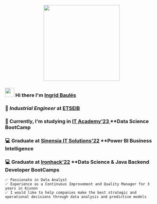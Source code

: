
<div id="header" align="center">
  <img src="https://media.giphy.com/media/qT3NpahR7tGnOqqjng/giphy.gif" width="250"/>
</div>

 ### <img src="https://raw.githubusercontent.com/MartinHeinz/MartinHeinz/master/wave.gif" width="30px"> Hi there I'm <a href="https://www.linkedin.com/in/ingridbaules/">Ingrid Baulés</a>
 
 ### 🚀 _Industrial Engineer_ at <a href="https://etseib.upc.edu/ca">ETSEIB</a>

 ### 🔬 Currently, I'm studying in <a href="https://www.barcelonactiva.cat/es/itacademy"> IT Academy'23 </a> **Data Science BootCamp

 ### 💻 Graduate at <a href="https://www.sinensia.com/es">Sinensia IT Solutions'22</a> **Power BI Business Intelligence

 ### 💻 Graduate at <a href="https://www.ironhack.com/en">Ironhack'22</a> **Data Science & Java Backend Developer BootCamps

    ✅ Passionate in Data Analyst
    ✅ Experience as a Continuous Improvement and Quality Manager for 3 years in Kivnon
    ✅ I would like to help companies make the best strategic and operational decisions through data analysis and predictive models
